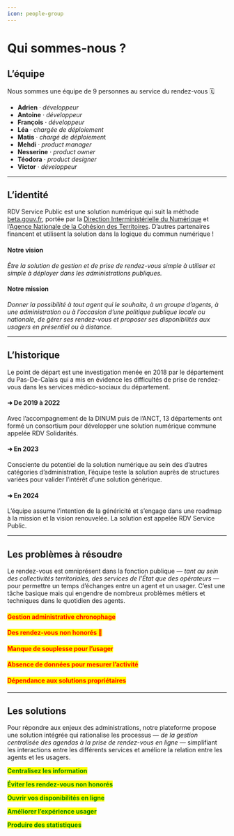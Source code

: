 ```yaml
---
icon: people-group
---
```


# Qui sommes-nous ?

## L’équipe

Nous sommes une équipe de 9 personnes au service du rendez-vous 🗓️

* **Adrien** · _développeur_
* **Antoine** _· développeur_
* **François** · _développeur_
* **Léa** · _chargée de déploiement_
* **Matis** · _chargé de déploieme&#x6E;_&#x74;
* **Mehdi** · _product manager_
* **Nesserine** · _product owner_
* **Téodora** · _product designer_
* **Victor** · _développeur_

***

## L’identité

RDV Service Public est une solution numérique qui suit la méthode [beta.gouv.fr](http://beta.gouv.fr/), portée par la [Direction Interministérielle du Numérique](https://www.numerique.gouv.fr/dinum/) et l’[Agence Nationale de la Cohésion des Territoires](https://agence-cohesion-territoires.gouv.fr/). D’autres partenaires financent et utilisent la solution dans la logique du commun numérique !

#### Notre vision

_Être la solution de gestion et de prise de rendez-vous simple à utiliser et simple à déployer dans les administrations publiques._

#### Notre mission

_Donner la possibilité à tout agent qui le souhaite, à un groupe d’agents, à une administration ou à l’occasion d’une politique publique locale ou nationale, de gérer ses rendez-vous et proposer ses disponibilités aux usagers en présentiel ou à distance._

***

## L’historique

Le point de départ est une investigation menée en 2018 par le département du Pas-De-Calais qui a mis en évidence les difficultés de prise de rendez-vous dans les services médico-sociaux du département.

#### ➜ De 2019 à 2022

Avec l’accompagnement de la DINUM puis de l’ANCT, 13 départements ont formé un consortium pour développer une solution numérique commune appelée RDV Solidarités.

#### ➜ En 2023

Consciente du potentiel de la solution numérique au sein des d’autres catégories d’administration, l’équipe teste la solution auprès de structures variées pour valider l’intérêt d’une solution générique.

#### ➜ En 2024

L’équipe assume l’intention de la généricité et s’engage dans une roadmap à la mission et la vision renouvelée. La solution est appelée RDV Service Public.

***

## Les problèmes à résoudre

Le rendez-vous est omniprésent dans la fonction publique — _tant au sein des collectivités territoriales, des services de l’État que des opérateurs_ — pour permettre un temps d’échanges entre un agent et un usager. C’est une tâche basique mais qui engendre de nombreux problèmes métiers et techniques dans le quotidien des agents.

#### <mark style="color:red;">Gestion administrative chronophage</mark>

#### <mark style="color:red;">Des rendez-vous non honorés 🐰</mark>

#### <mark style="color:red;">Manque de souplesse pour l’usager</mark>

#### <mark style="color:red;">Absence de données pour mesurer l’activité</mark>

#### <mark style="color:red;">Dépendance aux solutions propriétaires</mark>

***

## Les solutions

Pour répondre aux enjeux des administrations, notre plateforme propose une solution intégrée qui rationalise les processus — _de la gestion centralisée des agendas à la prise de rendez-vous en ligne_ — simplifiant les interactions entre les différents services et améliore la relation entre les agents et les usagers.

<mark style="color:green;">**Centralisez les information**</mark>

<mark style="color:green;">**Éviter les rendez-vous non honorés**</mark>

<mark style="color:green;">**Ouvrir vos disponibilités en ligne**</mark>

<mark style="color:green;">**Améliorer l’expérience usager**</mark>

<mark style="color:green;">**Produire des statistiques**</mark>
